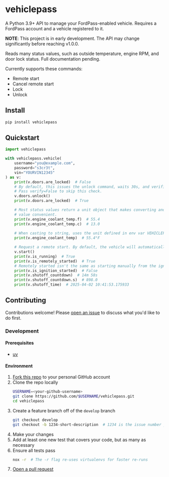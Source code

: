 # vehiclepass

A Python 3.9+ API to manage your FordPass-enabled vehicle. Requires a FordPass account and a vehicle registered to it.

**NOTE**: This project is in early development. The API may change significantly before reaching v1.0.0.

Reads many status values, such as outside temperature, engine RPM, and door lock status. Full documentation pending.

Currently supports these commands:

* Remote start
* Cancel remote start
* Lock
* Unlock

## Install

```sh
pip install vehiclepass
```

## Quickstart

```python
import vehiclepass

with vehiclepass.vehicle(
    username="you@example.com",
    password="s3cr3t",
    vin="YOURVIN12345"
) as v:
    print(v.doors.are_locked)  # False
    # By default, this issues the unlock command, waits 30s, and verifies it took effect.
    # Pass verify=False to skip this check.
    v.doors.unlock()
    print(v.doors.are_locked)  # True

    # Most status values return a unit object that makes converting and printing the
    # value convenient.
    print(v.engine_coolant_temp.f)  # 55.4
    print(v.engine_coolant_temp.c)  # 13.0
    
    # When casting to string, uses the unit defined in env var VEHICLEPASS_DEFAULT_TEMP_UNIT.
    print(v.engine_coolant_temp)  # 55.4°F

    # Request a remote start. By default, the vehicle will automatically shut off after 15 minutes. Pass extend_shutoff=True to add another 15 minutes (30 minutes total).
    v.start()
    print(v.is_running)  # True
    print(v.is_remotely_started)  # True
    # Remotely started isn't the same as starting manually from the ignition in the vehicle.
    print(v.is_ignition_started)  # False
    print(v.shutoff_countdown)  # 14m 58s
    print(v.shutoff_countdown.s)  # 898.0
    print(v.shutoff_time)  # 2025-04-02 10:41:53.175933
```

## Contributing

Contributions welcome! Please [open an issue](https://github.com/austind/vehiclepass/issues/new) to discuss what you'd like to do first.

### Development

#### Prerequisites

* [uv](https://docs.astral.sh/uv/getting-started/installation/)

#### Environment

1. [Fork this repo](https://github.com/austind/vehiclepass/fork) to your personal GitHub account
1. Clone the repo locally
    ```sh
    USERNAME=<your-github-username>
    git clone https://github.com/$USERNAME/vehiclepass.git
    cd vehiclepass
    ```
1. Create a feature branch off of the `develop` branch
    ```sh
    git checkout develop
    git checkout -b 1234-short-description  # 1234 is the issue number you opened
1. Make your changes
1. Add at least one new test that covers your code, but as many as necessary
1. Ensure all tests pass
    ```sh
    nox -r  # The -r flag re-uses virtualenvs for faster re-runs
    ```
1. [Open a pull request](https://github.com/austind/vehiclepass/compare)
